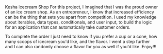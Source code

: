 Kesha Icecream Shop
For this project, I imagined that I was the proud owner of an ice cream shop.  As an entrepreneur, I know that increased efficiency can be the thing that sets you apart from competition. I used my knowledge  about iterables, data types, conditionals, and user input, to build the logic for an application that can automatically take customer orders.

To complete the order I just need to know if you prefer a cup or a cone, how many scoops of icecream you'd like, and the flavor. I went a step further and I can also randomly choose a flavor for you as well if you'd like. Enjoy!!!
